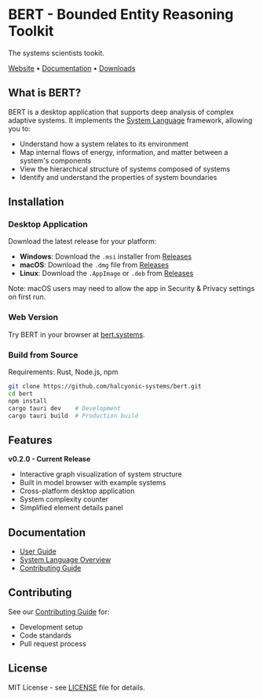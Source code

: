 # BERT - Bounded Entity Reasoning Toolkit

The systems scientists tookit.

[Website](https://bert.systems) • [Documentation](https://bert.gitbook.io/bert-documentation) • [Downloads](https://github.com/halcyonic-systems/bert/releases)

## What is BERT?

BERT is a desktop application that supports deep analysis of complex adaptive systems. It implements the [System Language](https://bert.gitbook.io/bert-documentation/system-language) framework, allowing you to:

- Understand how a system relates to its environment
- Map internal flows of energy, information, and matter between a system's components 
- View the hierarchical structure of systems composed of systems
- Identify and understand the properties of system boundaries

## Installation

### Desktop Application

Download the latest release for your platform:

- **Windows**: Download the `.msi` installer from [Releases](https://github.com/halcyonic-systems/bert/releases)
- **macOS**: Download the `.dmg` file from [Releases](https://github.com/halcyonic-systems/bert/releases)  
- **Linux**: Download the `.AppImage` or `.deb` from [Releases](https://github.com/halcyonic-systems/bert/releases)

Note: macOS users may need to allow the app in Security & Privacy settings on first run.

### Web Version

Try BERT in your browser at [bert.systems](https://bert.systems).

### Build from Source

Requirements: Rust, Node.js, npm

```bash
git clone https://github.com/halcyonic-systems/bert.git
cd bert
npm install
cargo tauri dev    # Development
cargo tauri build  # Production build
```

## Features

**v0.2.0 - Current Release**
- Interactive graph visualization of system structure
- Built in model browser with example systems
- Cross-platform desktop application
- System complexity counter
- Simplified element details panel

## Documentation

- [User Guide](https://bert.gitbook.io/bert-documentation)
- [System Language Overview](https://bert.gitbook.io/bert-documentation/system-language)
- [Contributing Guide](https://bert.gitbook.io/bert-documentation/for-developers/contributing)

## Contributing

See our [Contributing Guide](CONTRIBUTING.md) for:
- Development setup
- Code standards
- Pull request process

## License

MIT License - see [LICENSE](LICENSE) file for details.